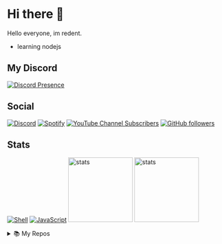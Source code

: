 # Hi there 👋
Hello everyone, im redent.
- learning nodejs
## My Discord 
[![Discord Presence](https://lanyard.cnrad.dev/api/574645568320700494?animated=true)](https://discord.com/users/574645568320700494)
## Social 
[![Discord](https://img.shields.io/badge/%20-Discord-5865F2?style=for-the-badge&logo=discord&logoColor=white)](https://discord.com/users/574645568320700494) [![Spotify](https://img.shields.io/badge/%20-Spotify-green?style=for-the-badge&logo=spotify&logoColor=white)](https://open.spotify.com/user/ymrbbwxe8e4rcyil6v8kd8a2x) [![YouTube Channel Subscribers](https://img.shields.io/youtube/channel/subscribers/UCZKIfP6pVEaLDJ6fQySRDpg?color=ff0000&label=YouTube&style=for-the-badge)](https://youtube.com/redent) [![GitHub followers](https://img.shields.io/github/followers/redentdev?color=000001&label=Followers&style=for-the-badge)](https://github.com/redentdev)
## Stats
[![Shell](https://img.shields.io/badge/%20-Shell-555555?style=for-the-badge&logo=powershell)](https://powershell.org)
[![JavaScript](https://img.shields.io/badge/%20-Javascript-555555?style=for-the-badge&logo=javascript)](https://www.javascript.com)
<a href="https://github.com/redentdev"><img src="https://github-readme-stats.vercel.app/api?username=redentdev&how_icons=true&theme=react" width="%100" height="150px" alt="stats"/></a>
<img src="https://github-readme-stats.vercel.app/api/top-langs/?username=redentdev&theme=react&layout=compact" width="%100" height="150px" alt="stats"/>

<details>
<summary>📚 My Repos</summary>

 - [Invite Info API](https://github.com/redentdev/invite-info-api)
 - [Discord.JS Template](https://github.com/redentdev/discordjs-template)
 - [Aoi.JS Template](https://github.com/redentdev/aoijs-template)
 - [Döviz API](https://github.com/redentdev/doviz-api)

</details>

<!--
**redentdev/redentdev** is a ✨ _special_ ✨ repository because its `README.md` (this file) appears on your GitHub profile.

Here are some ideas to get you started:

- 🔭 I’m currently working on ...
- 🌱 I’m currently learning ...
- 👯 I’m looking to collaborate on ...
- 🤔 I’m looking for help with ...
- 💬 Ask me about ...
- 📫 How to reach me: ...
- 😄 Pronouns: ...
- ⚡ Fun fact: ...
-->
